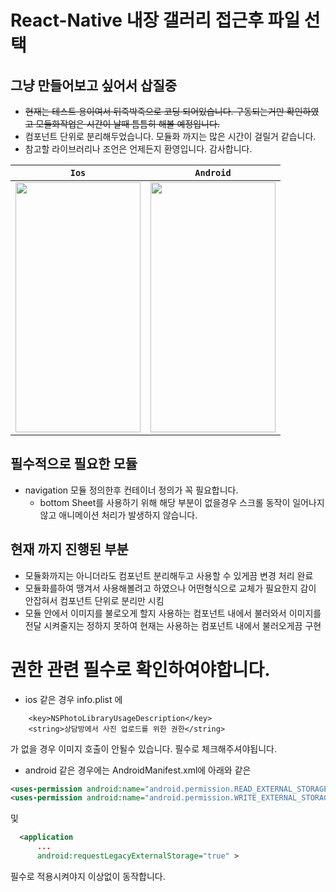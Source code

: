 # React-Native 내장 갤러리 접근후 파일 선택

## 그냥 만들어보고 싶어서 삽질중

- ~~현재는 테스트 용이여서 뒤죽박죽으로 코딩 되어있습니다. 구동되는거만 확인하였고 모듈화작업은 시간이 날때 틈틈히 해볼 예정입니다.~~
- 컴포넌트 단위로 분리해두었습니다. 모듈화 까지는 많은 시간이 걸릴거 같습니다.
- 참고할 라이브러리나 조언은 언제든지 환영입니다. 감사합니다.
<center>

|                                  `Ios`                                   |                                  `Android`                                   |
| :----------------------------------------------------------------------: | :--------------------------------------------------------------------------: |
| <img src="./src/assets/images/photo_ios.gif"  width="200" height="400"/> | <img src="./src/assets/images/photo_android.gif"  width="200" height="400"/> |

</center>

## 필수적으로 필요한 모듈

- navigation 모듈 정의한후 컨테이너 정의가 꼭 필요합니다.
  - bottom Sheet를 사용하기 위해 해당 부분이 없을경우 스크롤 동작이 일어나지않고 애니메이션 처리가 발생하지 않습니다.

## 현재 까지 진행된 부분

- 모듈화까지는 아니더라도 컴포넌트 분리해두고 사용할 수 있게끔 변경 처리 완료
- 모듈화를하여 땡겨서 사용해볼려고 하였으나 어떤형식으로 교체가 필요한지 감이 안잡혀서 컴포넌트 단위로 분리만 시킴
- 모듈 안에서 이미지를 불로오게 할지 사용하는 컴포넌트 내에서 불러와서 이미지를 전달 시켜줄지는 정하지 못하여 현재는 사용하는 컴포넌트 내에서 불러오게끔 구현

# 권한 관련 필수로 확인하여야합니다.

- ios 같은 경우 info.plist 에

```plist
	<key>NSPhotoLibraryUsageDescription</key>
	<string>상담방에서 사진 업로드를 위한 권한</string>
```

가 없을 경우 이미지 호출이 안될수 있습니다. 필수로 체크해주셔야됩니다.

- android 같은 경우에는 AndroidManifest.xml에 아래와 같은

```xml
<uses-permission android:name="android.permission.READ_EXTERNAL_STORAGE"/>
<uses-permission android:name="android.permission.WRITE_EXTERNAL_STORAGE"/>

```

및

```xml
  <application
      ...
      android:requestLegacyExternalStorage="true" >
```

필수로 적용시켜야지 이상없이 동작합니다.
